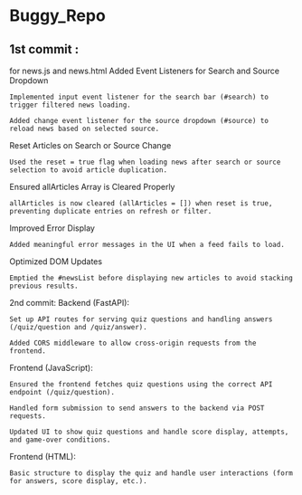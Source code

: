 # Buggy_Repo
1st commit :
-----------
for news.js and news.html
Added Event Listeners for Search and Source Dropdown

    Implemented input event listener for the search bar (#search) to trigger filtered news loading.

    Added change event listener for the source dropdown (#source) to reload news based on selected source.

Reset Articles on Search or Source Change

    Used the reset = true flag when loading news after search or source selection to avoid article duplication.

Ensured allArticles Array is Cleared Properly

    allArticles is now cleared (allArticles = []) when reset is true, preventing duplicate entries on refresh or filter.

Improved Error Display

    Added meaningful error messages in the UI when a feed fails to load.

Optimized DOM Updates

    Emptied the #newsList before displaying new articles to avoid stacking previous results.

2nd commit:
Backend (FastAPI):

    Set up API routes for serving quiz questions and handling answers (/quiz/question and /quiz/answer).

    Added CORS middleware to allow cross-origin requests from the frontend.

Frontend (JavaScript):

    Ensured the frontend fetches quiz questions using the correct API endpoint (/quiz/question).

    Handled form submission to send answers to the backend via POST requests.

    Updated UI to show quiz questions and handle score display, attempts, and game-over conditions.

Frontend (HTML):

    Basic structure to display the quiz and handle user interactions (form for answers, score display, etc.).
